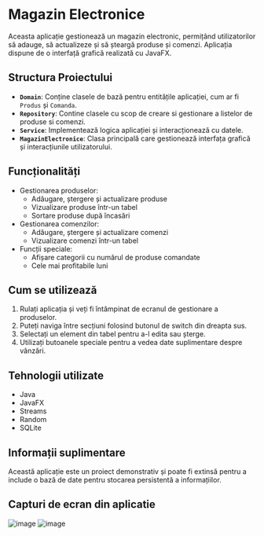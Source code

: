 # Magazin Electronice

Aceasta aplicație gestionează un magazin electronic, permițând utilizatorilor să adauge, să actualizeze și să șteargă produse și comenzi. Aplicația dispune de o interfață grafică realizată cu JavaFX.

## Structura Proiectului

- **`Domain`**: Conține clasele de bază pentru entitățile aplicației, cum ar fi `Produs` și `Comanda`.
- **`Repository`**: Contine clasele cu scop de creare si gestionare a listelor de produse si comenzi.
- **`Service`**: Implementează logica aplicației și interacționează cu datele.
- **`MagazinElectronice`**: Clasa principală care gestionează interfața grafică și interacțiunile utilizatorului.

## Funcționalități

- Gestionarea produselor: 
  - Adăugare, ștergere și actualizare produse
  - Vizualizare produse într-un tabel
  - Sortare produse după încasări
- Gestionarea comenzilor:
  - Adăugare, ștergere și actualizare comenzi
  - Vizualizare comenzi într-un tabel
- Funcții speciale:
  - Afișare categorii cu numărul de produse comandate
  - Cele mai profitabile luni

## Cum se utilizează

1. Rulați aplicația și veți fi întâmpinat de ecranul de gestionare a produselor.
2. Puteți naviga între secțiuni folosind butonul de switch din dreapta sus.
3. Selectați un element din tabel pentru a-l edita sau șterge.
4. Utilizați butoanele speciale pentru a vedea date suplimentare despre vânzări.

## Tehnologii utilizate

- Java
- JavaFX
- Streams
- Random
- SQLite

## Informații suplimentare

Această aplicație este un proiect demonstrativ și poate fi extinsă pentru a include o bază de date pentru stocarea persistentă a informațiilor.

## Capturi de ecran din aplicatie

![image](https://github.com/user-attachments/assets/752ff1a2-00be-4a5b-9f4b-97fefe51b662)
![image](https://github.com/user-attachments/assets/0ee7b86c-3c1b-435f-8656-c62a1c7b0cb5)


